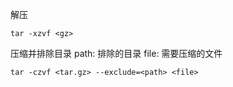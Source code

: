 解压

```shell
tar -xzvf <gz>
```

压缩并排除目录
path: 排除的目录
file: 需要压缩的文件

```shell
tar -czvf <tar.gz> --exclude=<path> <file>
```

